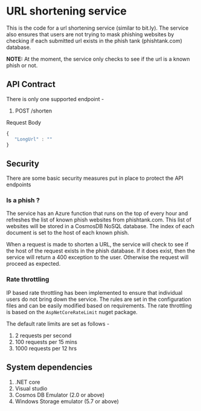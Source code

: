 # URL shortening service
This is the code for a url shortening service (similar to bit.ly). The service also ensures that users are not trying to mask phishing websites by checking if each submitted url exists in the phish tank (phishtank.com) database.

**NOTE:** At the moment, the service only checks to see if the url is a known phish or not.

## API Contract
There is only one supported endpoint -

1. POST /shorten

Request Body
```javascript
{
   "LongUrl" : ""
}
```

## Security 

There are some basic security measures put in place to protect the API endpoints

### Is a phish ?

The service has an Azure function that runs on the top of every hour and refreshes the list of known phish websites from phishtank.com. This list of websites will be stored in a CosmosDB NoSQL database. The index of each document is set to the host of each known phish.

When a request is made to shorten a URL, the service will check to see if the host of the request exists in the phish database. If it does exist, then the service will return a 400 exception to the user. Otherwise the request will proceed as expected.

### Rate throttling 

IP based rate throttling has been implemented to ensure that individual users do not bring down the service. The rules are set in the configuration files and can be easily modified based on requirements. The rate throttling is based on the `AspNetCoreRateLimit` nuget package. 

The default rate limits are set as follows -

1. 2 requests per second
2. 100 requests per 15 mins
3. 1000 requests per 12 hrs

## System dependencies
1. .NET core 
2. Visual studio
3. Cosmos DB Emulator (2.0 or above)
4. Windows Storage emulator (5.7 or above)


